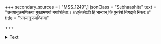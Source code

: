 +++
secondary_sources = [ "MSS_1249",]
jsonClass = "Subhaashita"
text = "अनयानुक्रमणिकया मुक्तामणयो मयाभिहिताः।  \nएकैकोऽपि हि भास्वान् किं पुनरेषां निगद्यते निकरः॥"
title = "अनयानुक्रमणिकया"

+++

<details><summary>Text</summary>

अनयानुक्रमणिकया मुक्तामणयो मयाभिहिताः।  
एकैकोऽपि हि भास्वान् किं पुनरेषां निगद्यते निकरः॥
</details>
